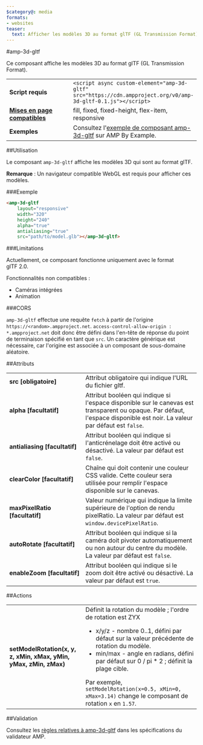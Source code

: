 ```yaml
---
$category@: media
formats:
- websites
teaser:
  text: Afficher les modèles 3D au format glTF (GL Transmission Format).
---
```


<!--
       Copyright 2018 The AMP HTML Authors. Tous droits réservés.

       Autorisation sous licence Apache, version 2.0 (la "Licence") ;
       n'utilisez ce fichier que dans le cadre de la Licence.
       Vous pouvez obtenir une copie de la Licence à l'adresse suivante :

       http://www.apache.org/licenses/LICENSE-2.0

       Sauf dispositions légales applicables ou accord écrit préalable, le logiciel distribué dans le cadre de la Licence est fourni "EN L'ÉTAT", À L'EXCLUSION DE TOUTE GARANTIE OU CONDITION DE QUELQUE NATURE QUE CE SOIT, expresse ou implicite.
       Consultez la Licence correspondant à la langue spécifique qui régit les autorisations et limitations applicables.
  -->

#amp-3d-gltf

Ce composant affiche les modèles 3D au format glTF (GL Transmission Format).

<table>
  <tr>
    <td width="40%"><strong>Script requis</strong></td>
    <td><code>&lt;script async custom-element="amp-3d-gltf" src="https://cdn.ampproject.org/v0/amp-3d-gltf-0.1.js"&gt;&lt;/script&gt;</code></td>
  </tr>
  <tr>
    <td class="col-fourty"><strong><a href="https://www.ampproject.org/docs/guides/responsive/control_layout.html">Mises en page compatibles</a></strong></td>
    <td>fill, fixed, fixed-height, flex-item, responsive</td>
  </tr>
  <tr>
    <td><strong>Exemples</strong></td>
    <td>Consultez l'<a href="https://ampbyexample.com/components/amp-3d-gltf/">exemple de composant amp-3d-gltf</a> sur AMP By Example.</td>
  </tr>
</table>

##Utilisation

Le composant `amp-3d-gltf` affiche les modèles 3D qui sont au format glTF.

**Remarque** : Un navigateur compatible WebGL est requis pour afficher ces modèles.

###Exemple

```html
<amp-3d-gltf
    layout="responsive"
    width="320"
    height="240"
    alpha="true"
    antialiasing="true"
    src="path/to/model.glb"></amp-3d-gltf>
```

###Limitations

Actuellement, ce composant fonctionne uniquement avec le format glTF 2.0.

Fonctionnalités non compatibles :

- Caméras intégrées
- Animation

###CORS

`amp-3d-gltf` effectue une requête `fetch` à partir de l'origine `https://<random>.ampproject.net`. `access-control-allow-origin : *.ampproject.net` doit donc être défini dans l'en-tête de réponse du point de terminaison spécifié en tant que `src`. Un caractère générique est nécessaire, car l'origine est associée à un composant de sous-domaine aléatoire.

##Attributs

<table>
  <tr>
    <td width="40%"><strong>src [obligatoire]</strong></td>
    <td>Attribut obligatoire qui indique l'URL du fichier gltf.</td>
  </tr>
  <tr>
    <td width="40%"><strong>alpha [facultatif]</strong></td>
    <td>Attribut booléen qui indique si l'espace disponible sur le canevas est transparent ou opaque. Par défaut, l'espace disponible est noir.
        La valeur par défaut est <code>false</code>.</td>
    </tr>
    <tr>
      <td width="40%"><strong>antialiasing [facultatif]</strong></td>
      <td>Attribut booléen qui indique si l'anticrénelage doit être activé ou désactivé. La valeur par défaut est <code>false</code>.</td>
    </tr>
    <tr>
      <td width="40%"><strong>clearColor [facultatif]</strong></td>
      <td>Chaîne qui doit contenir une couleur CSS valide. Cette couleur sera utilisée pour remplir l'espace disponible sur le canevas.</td>
    </tr>
    <tr>
      <td width="40%"><strong>maxPixelRatio [facultatif]</strong></td>
      <td>Valeur numérique qui indique la limite supérieure de l'option de rendu pixelRatio. La valeur par défaut est <code>window.devicePixelRatio</code>.</td>
    </tr>
    <tr>
      <td width="40%"><strong>autoRotate [facultatif]</strong></td>
      <td>Attribut booléen qui indique si la caméra doit pivoter automatiquement ou non autour du centre du modèle. La valeur par défaut est <code>false</code>.</td>
    </tr>
    <tr>
      <td width="40%"><strong>enableZoom [facultatif]</strong></td>
      <td>Attribut booléen qui indique si le zoom doit être activé ou désactivé. La valeur par défaut est <code>true</code>.</td>
    </tr>
  </table>

##Actions

<table>
  <tr>
    <td width="40%"><strong>setModelRotation(x, y, z, xMin, xMax, yMin, yMax, zMin, zMax)</strong></td>
    <td>Définit la rotation du modèle ; l'ordre de rotation est ZYX
      <ul>
        <li>x/y/z - nombre 0..1, défini par défaut sur la valeur précédente de rotation du modèle.</li>
        <li>min/max - angle en radians, défini par défaut sur 0 / pi * 2 ; définit la plage cible.</li>
      </ul>
      Par exemple, <code>setModelRotation(x=0.5, xMin=0, xMax=3.14)</code> change le composant de rotation <code>x</code> en <code>1.57</code>.</td>
    </tr>
  </table>

##Validation

Consultez les [règles relatives à amp-3d-gltf](https://github.com/ampproject/amphtml/blob/master/extensions/amp-3d-gltf/validator-amp-3d-gltf.protoascii) dans les spécifications du validateur AMP.
